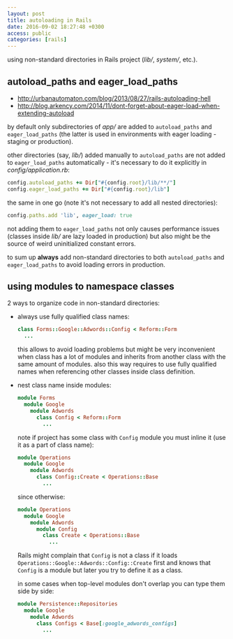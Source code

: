 ```yaml
---
layout: post
title: autoloading in Rails
date: 2016-09-02 18:27:48 +0300
access: public
categories: [rails]
---
```


using non-standard directories in Rails project (_lib/_, _system/_, etc.).

<!-- more -->

## autoload_paths and eager_load_paths

- <http://urbanautomaton.com/blog/2013/08/27/rails-autoloading-hell>
- <http://blog.arkency.com/2014/11/dont-forget-about-eager-load-when-extending-autoload>

by default only subdirectories of _app/_ are added to `autoload_paths` and
`eager_load_paths` (the latter is used in environments with eager loading -
staging or production).

other directories (say, _lib/_) added manually to `autoload_paths` are not
added to `eager_load_paths` automatically - it's necessary to do it explicitly
in _config/application.rb_:

```ruby
config.autoload_paths += Dir["#{config.root}/lib/**/"]
config.eager_load_paths += Dir["#{config.root}/lib"]
```

the same in one go (note it's not necessary to add all nested directories):

```ruby
config.paths.add 'lib', eager_load: true
```

not adding them to `eager_load_paths` not only causes performance issues
(classes inside _lib/_ are lazy loaded in production) but also might be the
source of weird uninitialized constant errors.

to sum up **always** add non-standard directories to both `autoload_paths`
and `eager_load_paths` to avoid loading errors in production.

## using modules to namespace classes

2 ways to organize code in non-standard directories:

- always use fully qualified class names:

  ```ruby
  class Forms::Google::Adwords::Config < Reform::Form
    ...
  ```

  this allows to avoid loading problems but might be very inconvenient when
  class has a lot of modules and inherits from another class with the same
  amount of modules. also this way requires to use fully qualified names
  when referencing other classes inside class definition.

- nest class name inside modules:

  ```ruby
  module Forms
    module Google
      module Adwords
        class Config < Reform::Form
          ...
  ```

  note if project has some class with `Config` module you must inline it
  (use it as a part of class name):

  ```ruby
  module Operations
    module Google
      module Adwords
        class Config::Create < Operations::Base
          ...
  ```

  since otherwise:

  ```ruby
  module Operations
    module Google
      module Adwords
        module Config
          class Create < Operations::Base
            ...
  ```

  Rails might complain that `Config` is not a class if it loads
  `Operations::Google::Adwords::Config::Create` first and knows that
  `Config` is a module but later you try to define it as a class.

  in some cases when top-level modules don't overlap you can type them
  side by side:

  ```ruby
  module Persistence::Repositories
    module Google
      module Adwords
        class Configs < Base[:google_adwords_configs]
          ...
  ```
